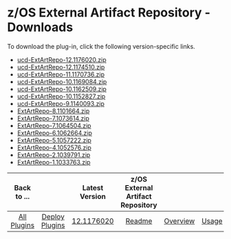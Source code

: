 # z/OS External Artifact Repository - Downloads

To download the plug-in, click the following version-specific links.

- [ucd-ExtArtRepo-12.1176020.zip](https://raw.githubusercontent.com/UrbanCode/IBM-UCD-PLUGINS/main/files/zOS-external-artifact-download/ucd-ExtArtRepo-12.1176020.zip)
- [ucd-ExtArtRepo-12.1174510.zip](https://raw.githubusercontent.com/UrbanCode/IBM-UCD-PLUGINS/main/files/zOS-external-artifact-download/ucd-ExtArtRepo-12.1174510.zip)
- [ucd-ExtArtRepo-11.1170736.zip](https://raw.githubusercontent.com/UrbanCode/IBM-UCD-PLUGINS/main/files/zOS-external-artifact-download/ucd-ExtArtRepo-11.1170736.zip) 
- [ucd-ExtArtRepo-10.1169084.zip](https://raw.githubusercontent.com/UrbanCode/IBM-UCD-PLUGINS/main/files/zOS-external-artifact-download/ucd-ExtArtRepo-10.1169084.zip)
- [ucd-ExtArtRepo-10.1162509.zip](https://raw.githubusercontent.com/UrbanCode/IBM-UCD-PLUGINS/main/files/zOS-external-artifact-download/ucd-ExtArtRepo-10.1162509.zip)
- [ucd-ExtArtRepo-10.1152827.zip](https://raw.githubusercontent.com/UrbanCode/IBM-UCD-PLUGINS/main/files/zOS-external-artifact-download/ucd-ExtArtRepo-10.1152827.zip)
- [ucd-ExtArtRepo-9.1140093.zip](https://raw.githubusercontent.com/UrbanCode/IBM-UCD-PLUGINS/main/files/zOS-external-artifact-download/ucd-ExtArtRepo-9.1140093.zip)
- [ExtArtRepo-8.1101664.zip](https://raw.githubusercontent.com/UrbanCode/IBM-UCD-PLUGINS/main/files/zOS-external-artifact-download/ExtArtRepo-8.1101664.zip)
- [ExtArtRepo-7.1073614.zip](https://raw.githubusercontent.com/UrbanCode/IBM-UCD-PLUGINS/main/files/zOS-external-artifact-download/ExtArtRepo-7.1073614.zip)
- [ExtArtRepo-7.1064504.zip](https://raw.githubusercontent.com/UrbanCode/IBM-UCD-PLUGINS/main/files/zOS-external-artifact-download/ExtArtRepo-7.1064504.zip)
- [ExtArtRepo-6.1062664.zip](https://raw.githubusercontent.com/UrbanCode/IBM-UCD-PLUGINS/main/files/zOS-external-artifact-download/ExtArtRepo-6.1062664.zip)
- [ExtArtRepo-5.1057222.zip](https://raw.githubusercontent.com/UrbanCode/IBM-UCD-PLUGINS/main/files/zOS-external-artifact-download/ExtArtRepo-5.1057222.zip)
- [ExtArtRepo-4.1052576.zip](https://raw.githubusercontent.com/UrbanCode/IBM-UCD-PLUGINS/main/files/zOS-external-artifact-download/ExtArtRepo-4.1052576.zip)
- [ExtArtRepo-2.1039791.zip](https://raw.githubusercontent.com/UrbanCode/IBM-UCD-PLUGINS/main/files/zOS-external-artifact-download/ExtArtRepo-2.1039791.zip)
- [ExtArtRepo-1.1033763.zip](https://raw.githubusercontent.com/UrbanCode/IBM-UCD-PLUGINS/main/files/zOS-external-artifact-download/ExtArtRepo-1.1033763.zip)

|          Back to ...          |                                |                                                                  Latest Version                                                                   | z/OS External Artifact Repository ||||
|:-----------------------------:|:------------------------------:|:-------------------------------------------------------------------------------------------------------------------------------------------------:|:---------------------------------:| :---: | :---: | :---: |
| [All Plugins](../../index.md) | [Deploy Plugins](../README.md) | [12.1176020](https://raw.githubusercontent.com/UrbanCode/IBM-UCD-PLUGINS/main/files/zOS-external-artifact-download/ucd-ExtArtRepo-12.1176020.zip) |        [Readme](README.md)        |[Overview](overview.md)|[Usage](usage.md)|[Steps](steps.md)|
